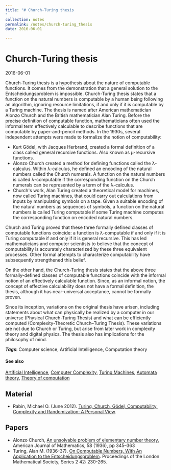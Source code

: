 ```yaml
---
title: "# Church-Turing thesis
"
collection: notes
permalink: /notes/church-turing_thesis
date: 2016-06-01

---
```


# Church-Turing thesis

2016-06-01

Church-Turing thesis is a hypothesis about the nature of computable functions. It comes from the demonstration that a general solution to the Entscheidungsproblem is impossible. Church-Turing thesis states that a function on the natural numbers is computable by a human being following an algorithm, ignoring resource limitations, if and only if it is computable by a Turing machine. The thesis is named after American mathematician Alonzo Church and the British mathematician Alan Turing. Before the precise definition of computable function, mathematicians often used the informal term effectively calculable to describe functions that are computable by paper-and-pencil methods. In the 1930s, several independent attempts were made to formalize the notion of computability:
* Kurt Gödel, with Jacques Herbrand, created a formal definition of a class called general recursive functions. Also known as μ-recursive functions.
* Alonzo Church created a method for defining functions called the λ-calculus. Within λ-calculus, he defined an encoding of the natural numbers called the Church numerals. A function on the natural numbers is called λ-computable if the corresponding function on the Church numerals can be represented by a term of the λ-calculus.
* Church's work, Alan Turing created a theoretical model for machines, now called Turing machines, that could carry out calculations from inputs by manipulating symbols on a tape. Given a suitable encoding of the natural numbers as sequences of symbols, a function on the natural numbers is called Turing computable if some Turing machine computes the corresponding function on encoded natural numbers.

Church and Turing proved that these three formally defined classes of computable functions coincide: a function is λ-computable if and only if it is Turing computable if and only if it is general recursive. This has led mathematicians and computer scientists to believe that the concept of computability is accurately characterized by these three equivalent processes. Other formal attempts to characterize computability have subsequently strengthened this belief.

On the other hand, the Church-Turing thesis states that the above three formally-defined classes of computable functions coincide with the informal notion of an effectively calculable function. Since, as an informal notion, the concept of effective calculability does not have a formal definition, the thesis, although it has near-universal acceptance, cannot be formally proven.

Since its inception, variations on the original thesis have arisen, including statements about what can physically be realized by a computer in our universe (Physical Church-Turing Thesis) and what can be efficiently computed (Complexity-Theoretic Church–Turing Thesis). These variations are not due to Church or Turing, but arise from later work in complexity theory and digital physics. The thesis also has implications for the philosophy of mind.

***Tags***: Computer science, Artificial Intelligence, Computation theory

#### See also
[Artificial Intelligence](/notes/artificial_intelligence), [Computer Complexity](/notes/computer_complexity), [Turing Machines](/notes/turing_machines), [Automata theory](/notes/automata_theory), [Theory of computation](/notes/theory_of_computation)

## Material
* Rabin, Michael O. (June 2012). [Turing, Church, Gödel, Computability, Complexity and Randomization: A Personal View](http://videolectures.net/turing100_rabin_turing_church_goedel/).

## Papers
* Alonzo Church, [An unsolvable problem of elementary number theory](http://phil415.pbworks.com/f/Church.pdf), American Journal of Mathematics, 58 (1936), pp 345–363
* Turing, Alan M. (1936-37). [On Computable Numbers, With An Application to the Entscheidungsproblem](http://plms.oxfordjournals.org/content/s2-42/1/230). Proceedings of the London Mathematical Society, Series 2 42: 230-265.



